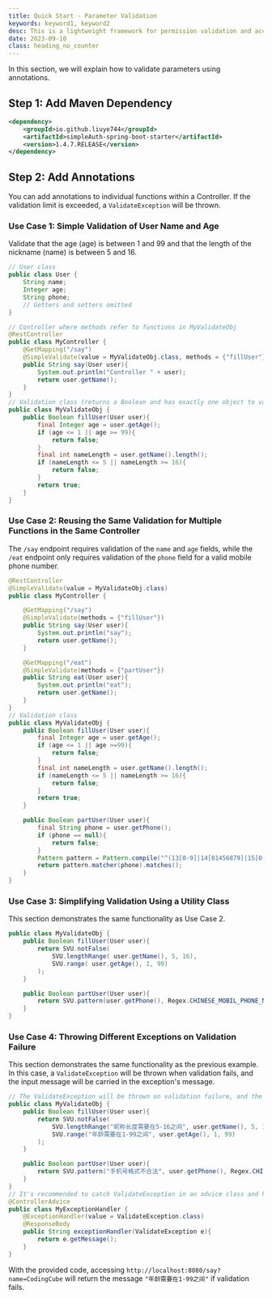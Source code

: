 ```yaml
---
title: Quick Start - Parameter Validation
keywords: keyword1, keyword2
desc: This is a lightweight framework for permission validation and access control based on SpringBoot. It is suitable for lightweight and progressive projects.
date: 2023-09-10
class: heading_no_counter
---
```


In this section, we will explain how to validate parameters using annotations.

## Step 1: Add Maven Dependency
```xml
<dependency>
    <groupId>io.github.liuye744</groupId>
    <artifactId>simpleAuth-spring-boot-starter</artifactId>
    <version>1.4.7.RELEASE</version>
</dependency>
```

## Step 2: Add Annotations

You can add annotations to individual functions within a Controller. If the validation limit is exceeded, a `ValidateException` will be thrown.

### Use Case 1: Simple Validation of User Name and Age
Validate that the age (age) is between 1 and 99 and that the length of the nickname (name) is between 5 and 16.

```java
// User class
public class User {
    String name;
    Integer age;
    String phone;
    // Getters and setters omitted
}

// Controller where methods refer to functions in MyValidateObj
@RestController
public class MyController {
    @GetMapping("/say")
    @SimpleValidate(value = MyValidateObj.class, methods = {"fillUser"})
    public String say(User user){
        System.out.println("Controller " + user);
        return user.getName();
    }
}
// Validation class (returns a Boolean and has exactly one object to validate as a parameter)
public class MyValidateObj {
    public Boolean fillUser(User user){
        final Integer age = user.getAge();
        if (age <= 1 || age >= 99){
            return false;
        }
        final int nameLength = user.getName().length();
        if (nameLength <= 5 || nameLength >= 16){
            return false;
        }
        return true;
    }
}
```

### Use Case 2: Reusing the Same Validation for Multiple Functions in the Same Controller
The `/say` endpoint requires validation of the `name` and `age` fields, while the `/eat` endpoint only requires validation of the `phone` field for a valid mobile phone number.

```java
@RestController
@SimpleValidate(value = MyValidateObj.class)
public class MyController {

    @GetMapping("/say")
    @SimpleValidate(methods = {"fillUser"})
    public String say(User user){
        System.out.println("say");
        return user.getName();
    }

    @GetMapping("/eat")
    @SimpleValidate(methods = {"partUser"})
    public String eat(User user){
        System.out.println("eat");
        return user.getName();
    }
}
// Validation class
public class MyValidateObj {
    public Boolean fillUser(User user){
        final Integer age = user.getAge();
        if (age <= 1 || age >=99){
            return false;
        }
        final int nameLength = user.getName().length();
        if (nameLength <= 5 || nameLength >= 16){
            return false;
        }
        return true;
    }

    public Boolean partUser(User user){
        final String phone = user.getPhone();
        if (phone == null){
            return false;
        }
        Pattern pattern = Pattern.compile("^(13[0-9]|14[01456879]|15[0-35-9]|16[2567]|17[0-8]|18[0-9]|19[0-35-9])\\d{8}$");
        return pattern.matcher(phone).matches();
    }
}
```

### Use Case 3: Simplifying Validation Using a Utility Class
This section demonstrates the same functionality as Use Case 2.

```java
public class MyValidateObj {
    public Boolean fillUser(User user){
        return SVU.notFalse(
            SVU.lengthRange( user.getName(), 5, 16),
            SVU.range( user.getAge(), 1, 99)
        );
    }

    public Boolean partUser(User user){
        return SVU.pattern(user.getPhone(), Regex.CHINESE_MOBIL_PHONE_NUMBER);
    }
}
```

### Use Case 4: Throwing Different Exceptions on Validation Failure
This section demonstrates the same functionality as the previous example. In this case, a `ValidateException` will be thrown when validation fails, and the input message will be carried in the exception's message.

```java
// The ValidateException will be thrown on validation failure, and the provided message will be carried in the exception's message.
public class MyValidateObj {
    public Boolean fillUser(User user){
        return SVU.notFalse(
            SVU.lengthRange("昵称长度需要在5-16之间", user.getName(), 5, 16),
            SVU.range("年龄需要在1-99之间", user.getAge(), 1, 99)
        );
    }

    public Boolean partUser(User user){
        return SVU.pattern("手机号格式不合法", user.getPhone(), Regex.CHINESE_MOBIL_PHONE_NUMBER);
    }
}
// It's recommended to catch ValidateException in an advice class and handle it there.
@ControllerAdvice
public class MyExceptionHandler {
    @ExceptionHandler(value = ValidateException.class)
    @ResponseBody
    public String exceptionHandler(ValidateException e){
        return e.getMessage();
    }
}
```

With the provided code, accessing `http://localhost:8080/say?name=CodingCube` will return the message `"年龄需要在1-99之间"` if validation fails.
